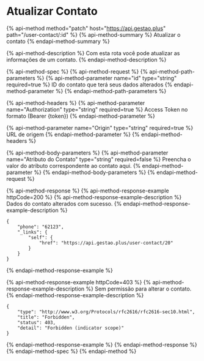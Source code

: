 # Atualizar Contato

{% api-method method="patch" host="https://api.gestao.plus" path="/user-contact/:id" %}
{% api-method-summary %}
Atualizar o contato
{% endapi-method-summary %}

{% api-method-description %}
Com esta rota você pode atualizar as informações de um contato.
{% endapi-method-description %}

{% api-method-spec %}
{% api-method-request %}
{% api-method-path-parameters %}
{% api-method-parameter name="id" type="string" required=true %}
ID do contato que terá seus dados alterados
{% endapi-method-parameter %}
{% endapi-method-path-parameters %}

{% api-method-headers %}
{% api-method-parameter name="Authorization" type="string" required=true %}
Access Token no formato \(Bearer {token}\)
{% endapi-method-parameter %}

{% api-method-parameter name="Origin" type="string" required=true %}
URL de origem
{% endapi-method-parameter %}
{% endapi-method-headers %}

{% api-method-body-parameters %}
{% api-method-parameter name="Atributo do Contato" type="string" required=false %}
Preencha o valor do atributo correspondente ao contato aqui.
{% endapi-method-parameter %}
{% endapi-method-body-parameters %}
{% endapi-method-request %}

{% api-method-response %}
{% api-method-response-example httpCode=200 %}
{% api-method-response-example-description %}
Dados do contato alterados com sucesso.
{% endapi-method-response-example-description %}

```
{
    "phone": "62123",
    "_links": {
        "self": {
            "href": "https://api.gestao.plus/user-contact/20"
        }
    }
}
```
{% endapi-method-response-example %}

{% api-method-response-example httpCode=403 %}
{% api-method-response-example-description %}
Sem permissão para alterar o contato.
{% endapi-method-response-example-description %}

```
{
    "type": "http://www.w3.org/Protocols/rfc2616/rfc2616-sec10.html",
    "title": "Forbidden",
    "status": 403,
    "detail": "Forbidden (indicator scope)"
}
```
{% endapi-method-response-example %}
{% endapi-method-response %}
{% endapi-method-spec %}
{% endapi-method %}



